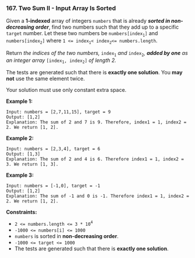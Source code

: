 ### 167. Two Sum II - Input Array Is Sorted

Given a **1-indexed** array of integers `numbers` that is already
***sorted in non-decreasing order***, find two numbers such that they
add up to a specific `target` number. Let these two numbers be
`numbers[index`<sub>`1`</sub>`]` and `numbers[index`<sub>`2`</sub>`]`
where
`1 <= index`<sub>`1`</sub>`< index`<sub>`2`</sub>`<= numbers.length`.

Return *the indices of the two numbers,* `index`<sub>`1`</sub> *and*
`index`<sub>`2`</sub>*, **added by one** as an integer array*
`[index`<sub>`1`</sub>`, index`<sub>`2`</sub>`]` *of length 2.*

The tests are generated such that there is **exactly one solution**. You
**may not** use the same element twice.

Your solution must use only constant extra space.

**Example 1:**

    Input: numbers = [2,7,11,15], target = 9
    Output: [1,2]
    Explanation: The sum of 2 and 7 is 9. Therefore, index1 = 1, index2 = 2. We return [1, 2].

**Example 2:**

    Input: numbers = [2,3,4], target = 6
    Output: [1,3]
    Explanation: The sum of 2 and 4 is 6. Therefore index1 = 1, index2 = 3. We return [1, 3].

**Example 3:**

    Input: numbers = [-1,0], target = -1
    Output: [1,2]
    Explanation: The sum of -1 and 0 is -1. Therefore index1 = 1, index2 = 2. We return [1, 2].

**Constraints:**

- `2 <= numbers.length <= 3 * 10`<sup>`4`</sup>
- `-1000 <= numbers[i] <= 1000`
- `numbers` is sorted in **non-decreasing order**.
- `-1000 <= target <= 1000`
- The tests are generated such that there is **exactly one solution**.
